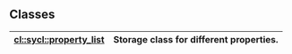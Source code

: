 ## Classes

| [cl::sycl::property_list](./cl::sycl::property_list/README.md) | Storage class for different properties.  |
| :--- | :--- |

